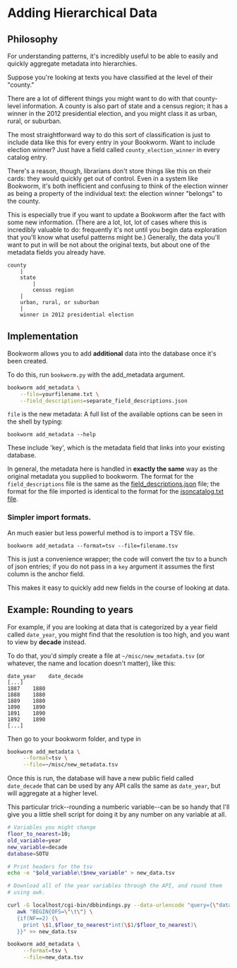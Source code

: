 # Adding Hierarchical Data


## Philosophy

For understanding patterns, it's incredibly useful to be able to easily and quickly aggregate metadata into hierarchies.

Suppose you're looking at texts you have classified at the level of their "county."

There are a lot of different things you might want to do with that county-level information. A county is also part of state and a census region; it has a winner in the 2012 presidential election, and you might class it as urban, rural, or suburban.

The most straightforward way to do this sort of classification is just to include data like this for every entry in your Bookworm. Want to include election winner? Just have a field called `county_election_winner` in every catalog entry.

There's a reason, though, librarians don't store things like this on their cards: they would quickly get out of control. Even in a system like Bookworm, it's both inefficient and confusing to think of the election winner as being a property of the individual text: the election winner "belongs" to the county.

This is especially true if you want to update a Bookworm after the fact with some new information. (There are a lot, lot, lot of cases where this is incredibly valuable to do: frequently it's not until you begin data exploration that you'll know what useful patterns might be.) Generally, the data you'll want to put in will be not about the original texts, but about one of the metadata fields you already have.

```
county
    |
    state
        |
        census region
    |
    urban, rural, or suburban
    |
    winner in 2012 presidential election
```

## Implementation

Bookworm allows you to add **additional** data into the database once it's been created.

To do this, run `bookworm.py` with the add_metadata argument.

```bash
bookworm add_metadata \
    --file=yourfilename.txt \
    --field_descriptions=separate_field_descriptions.json
```

`file` is the new metadata: A full list of the available options can be seen in the shell by typing:

```shell
bookworm add_metadata --help
```

These include 'key', which is the metadata field that links into your existing database.

In general, the metadata here is handled in **exactly the same** way as the original metadata you supplied to bookworm. The format for the `field_descriptions` file is the same as the [field_descriptions.json](field_descriptions.json.html) file; the format for the file imported is identical to the format for the [jsoncatalog.txt file](JSONcatalog.html).

### Simpler import formats.

An much easier but less powerful method is to import a TSV file.

`bookworm add_metadata --format=tsv --file=filename.tsv`

This is just a convenience wrapper; the code will convert the tsv to a bunch of json entries; if you do not pass in a `key` argument it assumes the first column is the anchor field.

This makes it easy to quickly add new fields in the course of looking at data.

## Example: Rounding to years

For example, if you are looking at data that is categorized by a year field called `date_year`, you might find that the resolution is too high, and you want to view by **decade** instead.

To do that, you'd simply create a file at `~/misc/new_metadata.tsv` (or whatever, the name and location doesn't matter), like this:

```tsv
date_year    date_decade
[...]
1887    1880
1888    1880
1889    1880
1890    1890
1891    1890
1892    1890
[...]
```

Then go to your bookworm folder, and type in

```bash
bookworm add_metadata \
     --format=tsv \
     --file=~/misc/new_metadata.tsv
```

Once this is run, the database will have a new public field called `date_decade` that can be used by any API calls the same as `date_year`, but will aggregate at a higher level.


This particular trick--rounding a numberic variable--can be so handy that I'll give you a little shell script for doing it by any number on any variable at all.

```bash
# Variables you might change
floor_to_nearest=10;
old_variable=year
new_variable=decade
database=SOTU

# Print headers for the tsv
echo -e "$old_variable\t$new_variable" > new_data.tsv

# Download all of the year variables through the API, and round them
# using awk.

curl -G localhost/cgi-bin/dbbindings.py --data-urlencode "query={\"database\":\"$database\",\"groups\":[\"$old_variable\"],\"counttype\":[\"WordCount\"],\"method\":\"return_tsv\"}" |
   awk "BEGIN{OFS=\"\t\"} \
   {if(NF==2) {\
     print \$1,$floor_to_nearest*int(\$1/$floor_to_nearest)\
   }}" >> new_data.tsv

bookworm add_metadata \
     --format=tsv \
     --file=new_data.tsv

```
